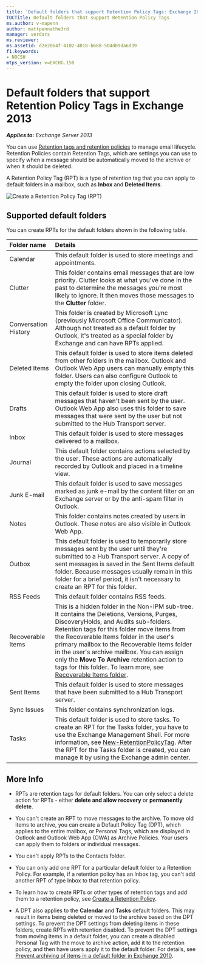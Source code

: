 ```yaml
---
title: 'Default folders that support Retention Policy Tags: Exchange 2013 Help'
TOCTitle: Default folders that support Retention Policy Tags
ms.author: v-mapenn
author: mattpennathe3rd
manager: serdars
ms.reviewer:
ms.assetid: d2e2064f-4102-4018-b688-504d09da6d39
f1.keywords:
- NOCSH
mtps_version: v=EXCHG.150
---
```


# Default folders that support Retention Policy Tags in Exchange 2013

_**Applies to:** Exchange Server 2013_

You can use [Retention tags and retention policies](retention-tags-and-policies-exchange-2013-help.md) to manage email lifecycle. Retention Policies contain Retention Tags, which are settings you can use to specify when a message should be automatically moved to the archive or when it should be deleted.

A Retention Policy Tag (RPT) is a type of retention tag that you can apply to default folders in a mailbox, such as **Inbox** and **Deleted Items**.

![Create a Retention Policy Tag (RPT)](images/EXO_Retention_DefaultFolders_CreateRPT.png)

## Supported default folders

You can create RPTs for the default folders shown in the following table.

|**Folder name**|**Details**|
|:-----|:-----|
|Calendar|This default folder is used to store meetings and appointments.|
|Clutter|This folder contains email messages that are low priority. Clutter looks at what you've done in the past to determine the messages you're most likely to ignore. It then moves those messages to the **Clutter** folder.|
|Conversation History|This folder is created by Microsoft Lync (previously Microsoft Office Communicator). Although not treated as a default folder by Outlook, it's treated as a special folder by Exchange and can have RPTs applied.|
|Deleted Items|This default folder is used to store items deleted from other folders in the mailbox. Outlook and Outlook Web App users can manually empty this folder. Users can also configure Outlook to empty the folder upon closing Outlook.|
|Drafts|This default folder is used to store draft messages that haven't been sent by the user. Outlook Web App also uses this folder to save messages that were sent by the user but not submitted to the Hub Transport server.|
|Inbox|This default folder is used to store messages delivered to a mailbox.|
|Journal|This default folder contains actions selected by the user. These actions are automatically recorded by Outlook and placed in a timeline view.|
|Junk E-mail|This default folder is used to save messages marked as junk e-mail by the content filter on an Exchange server or by the anti-spam filter in Outlook.|
|Notes|This folder contains notes created by users in Outlook. These notes are also visible in Outlook Web App.|
|Outbox|This default folder is used to temporarily store messages sent by the user until they're submitted to a Hub Transport server. A copy of sent messages is saved in the Sent Items default folder. Because messages usually remain in this folder for a brief period, it isn't necessary to create an RPT for this folder.|
|RSS Feeds|This default folder contains RSS feeds.|
|Recoverable Items|This is a hidden folder in the Non-IPM sub-tree. It contains the Deletions, Versions, Purges, DiscoveryHolds, and Audits sub-folders. Retention tags for this folder move items from the Recoverable Items folder in the user's primary mailbox to the Recoverable Items folder in the user's archive mailbox. You can assign only the **Move To Archive** retention action to tags for this folder. To learn more, see [Recoverable Items folder](recoverable-items-folder-exchange-2013-help.md).|
|Sent Items|This default folder is used to store messages that have been submitted to a Hub Transport server.|
|Sync Issues|This folder contains synchronization logs.|
|Tasks|This default folder is used to store tasks. To create an RPT for the Tasks folder, you have to use the Exchange Management Shell. For more information, see [New-RetentionPolicyTag](https://docs.microsoft.com/powershell/module/exchange/new-retentionpolicytag). After the RPT for the Tasks folder is created, you can manage it by using the Exchange admin center.|

## More Info

- RPTs are retention tags for default folders. You can only select a delete action for RPTs - either **delete and allow recovery** or **permanently delete**.

- You can't create an RPT to move messages to the archive. To move old items to archive, you can create a Default Policy Tag (DPT), which applies to the entire mailbox, or Personal Tags, which are displayed in Outlook and Outlook Web App (OWA) as Archive Policies. Your users can apply them to folders or individual messages.

- You can't apply RPTs to the Contacts folder.

- You can only add one RPT for a particular default folder to a Retention Policy. For example, if a retention policy has an Inbox tag, you can't add another RPT of type Inbox to that retention policy.

- To learn how to create RPTs or other types of retention tags and add them to a retention policy, see [Create a Retention Policy](create-a-retention-policy-exchange-2013-help.md).

- A DPT also applies to the **Calendar** and **Tasks** default folders. This may result in items being deleted or moved to the archive based on the DPT settings. To prevent the DPT settings from deleting items in these folders, create RPTs with retention disabled. To prevent the DPT settings from moving items in a default folder, you can create a disabled Personal Tag with the move to archive action, add it to the retention policy, and then have users apply it to the default folder. For details, see [Prevent archiving of items in a default folder in Exchange 2010](https://techcommunity.microsoft.com/t5/exchange-team-blog/prevent-archiving-of-items-in-a-default-folder-in-exchange-2010/ba-p/603444).
